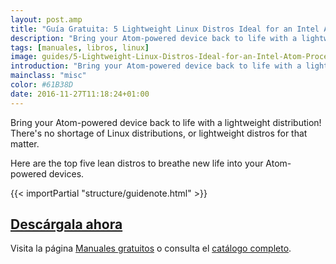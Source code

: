 ```yaml
---
layout: post.amp
title: "Guía Gratuita: 5 Lightweight Linux Distros Ideal for an Intel Atom Processor PC"
description: "Bring your Atom-powered device back to life with a lightweight distribution!"
tags: [manuales, libros, linux]
image: guides/5-Lightweight-Linux-Distros-Ideal-for-an-Intel-Atom-Processor-PC-centered.jpg
introduction: "Bring your Atom-powered device back to life with a lightweight distribution!"
mainclass: "misc"
color: #61B38D
date: 2016-11-27T11:18:24+01:00
---
```


<figure>
   <amp-img on="tap:lightbox1" role="button" tabindex="0" layout="responsive" src="/img/guides/5-Lightweight-Linux-Distros-Ideal-for-an-Intel-Atom-Processor-PC-centered.jpg" alt="{{ title }}" title="{{ title }}" width="800" height="420">
   </amp-img>
</figure>

Bring your Atom-powered device back to life with a lightweight distribution! There's no shortage of Linux distributions, or lightweight distros for that matter.

Here are the top five lean distros to breathe new life into your Atom-powered devices.

{{< importPartial "structure/guidenote.html" >}}

<div class="button-post">
  <h2><a href="http://bashyc-blogspot.tradepub.com/c/pubRD.mpl?sr=oc&_t=oc:&qf=w_make313" target="_blank">Descárgala ahora</a></h2>
</div>

Visita la página [Manuales gratuitos][1] o consulta el [catálogo completo][2].

<!--more-->

[1]: https://elbauldelprogramador.com/manuales-gratuitos/
[2]: http://elbauldelprogramador.tradepub.com/category/information-technology/1207/ "Catálogo completo de Guías gratuítas "
